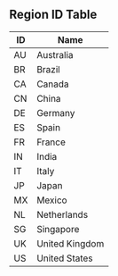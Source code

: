 ## Region ID Table

| ID | Name           |
|----|----------------|
| AU | Australia      |
| BR | Brazil         |
| CA | Canada         |
| CN | China          |
| DE | Germany        |
| ES | Spain          |
| FR | France         |
| IN | India          |
| IT | Italy          |
| JP | Japan          |
| MX | Mexico         |
| NL | Netherlands    |
| SG | Singapore      |
| UK | United Kingdom |
| US | United States  |
